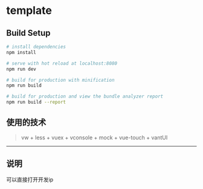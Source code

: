 # template

> 

## Build Setup

``` bash
# install dependencies
npm install

# serve with hot reload at localhost:8080
npm run dev

# build for production with minification
npm run build

# build for production and view the bundle analyzer report
npm run build --report
```
## 使用的技术

> vw + less + vuex +  vconsole + mock + vue-touch + vantUI
> 
------

## 说明

可以直接打开开发ip